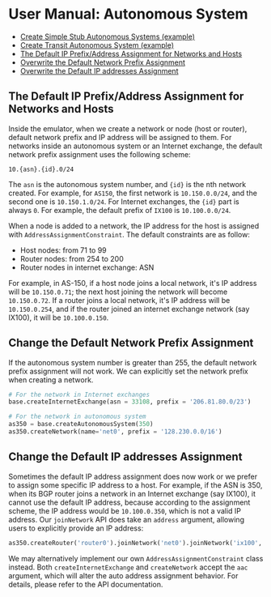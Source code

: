 # User Manual: Autonomous System

- [Create Simple Stub Autonomous Systems (example)](../../examples/A00-simple-as) 
- [Create Transit Autonomous System (example)](../../examples/A01-transit-as) 
- [The Default IP Prefix/Address Assignment for Networks and Hosts](#default-assignment-network-host)
- [Overwrite the Default Network Prefix Assignment](#overwrite-default-prefix)
- [Overwrite the Default IP addresses Assignment](#change-default-host-ip)


<a id="default-assignment-network-host"></a>
## The Default IP Prefix/Address Assignment for Networks and Hosts

Inside the emulator, when we create a network or node (host or router),
default network prefix and IP address will be assigned to them. 
For networks inside an autonomous system or an Internet exchange, 
the default network prefix assignment uses the following scheme:

```
10.{asn}.{id}.0/24
```

The `asn` is the autonomous system number, and `{id}` is the nth network created. 
For example, for `AS150`, the first network is `10.150.0.0/24`, and the second one 
is `10.150.1.0/24`. For Internet exchanges, the `{id}` part is always `0`.
For example, the default prefix of `IX100` is `10.100.0.0/24`.


When a node is added to a network, the IP address for the host
is assigned with `AddressAssignmentConstraint`.
The default constraints are as follow:

- Host nodes: from 71 to 99
- Router nodes: from 254 to 200
- Router nodes in internet exchange: ASN

For example, in AS-150, if a host node joins a local network, it's IP address
will be `10.150.0.71`; the next host joining the network will become
`10.150.0.72`. If a router joins a local network, it's IP address will be
`10.150.0.254`, and if the router joined an internet exchange network (say
IX100), it will be `10.100.0.150`.


<a id="overwrite-default-prefix"></a>
## Change the Default Network Prefix Assignment

If the autonomous system number is greater than 255, 
the default network prefix assignment will not work. 
We can explicitly set the network prefix when creating a network. 


```python
# For the network in Internet exchanges
base.createInternetExchange(asn = 33108, prefix = '206.81.80.0/23')

# For the network in autonomous system
as350 = base.createAutonomousSystem(350)
as350.createNetwork(name='net0', prefix = '128.230.0.0/16')
```

<a name="change-default-host-ip"></a>
## Change the Default IP addresses Assignment

Sometimes the default IP address assignment does now work or we prefer to assign
some specific IP address to a host. For example, 
if the ASN is 350, when its BGP router joins a network in
an Internet exchange (say IX100), it cannot use the default IP address, because
according to the assignment scheme, the IP address would be 
`10.100.0.350`, which is not a valid IP address. Our `joinNetwork`
API does take an `address` argument, allowing users to explicitly 
provide an IP address: 

```python
as350.createRouter('router0').joinNetwork('net0').joinNetwork('ix100', '10.100.0.35')
```

We may alternatively implement our own `AddressAssignmentConstraint` class
instead. Both `createInternetExchange` and `createNetwork` accept the `aac`
argument, which will alter the auto address assignment behavior. For details,
please refer to the API documentation.

